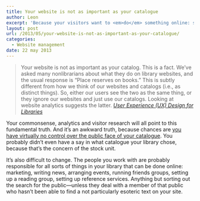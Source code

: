 ```yaml
---
title: Your website is not as important as your catalogue
author: Leon
excerpt: 'Because your visitors want to <em>do</em> something online: search for and reserve books (or even download them).'
layout: post
url: /2013/05/your-website-is-not-as-important-as-your-catalogue/
categories:
  - Website management
date: 22 may 2013
---
```

> Your website is not as important as your catalog. This is a fact. We’ve asked many nonlibrarians about what they do on library websites, and the usual response is “Place reserves on books.” This is subtly different from how we think of our websites and catalogs (i.e., as distinct things). So, either our users see the two as the same thing, or they ignore our websites and just use our catalogs. Looking at website analytics suggests the latter. <cite><a href="http://www.scribd.com/doc/91222042/User-Experience-and-Library-Websites">User Experience (UX) Design for Libraries</a></cite>

Your commonsense, analytics and visitor research will all point to this fundamental truth. And it&#8217;s an awkward truth, because chances are [you have virtually no control over the public face of your catalogue][1]. You probably didn&#8217;t even have a say in what catalogue your library chose, because that&#8217;s the concern of the stock unit.

It&#8217;s also difficult to change. The people you work with are probably responsible for all sorts of things in your library that can be done online: marketing, writing news, arranging events, running friends groups, setting up a reading group, setting up reference services. Anything but sorting out the search for the public—unless they deal with a member of that public who hasn&#8217;t been able to find a not particularly esoteric text on your site.

 [1]: http://leonpaternoster.com/2013/04/library-websites-catalogues-and-their-poor-ux/